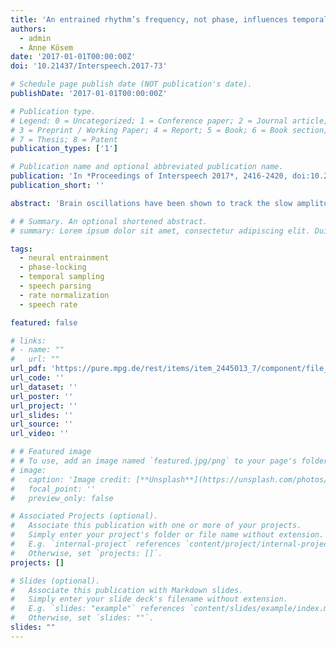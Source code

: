 ```yaml
---
title: 'An entrained rhythm’s frequency, not phase, influences temporal sampling of speech'
authors:
  - admin
  - Anne Kösem
date: '2017-01-01T00:00:00Z'
doi: '10.21437/Interspeech.2017-73'

# Schedule page publish date (NOT publication's date).
publishDate: '2017-01-01T00:00:00Z'

# Publication type.
# Legend: 0 = Uncategorized; 1 = Conference paper; 2 = Journal article;
# 3 = Preprint / Working Paper; 4 = Report; 5 = Book; 6 = Book section;
# 7 = Thesis; 8 = Patent
publication_types: ['1']

# Publication name and optional abbreviated publication name.
publication: 'In *Proceedings of Interspeech 2017*, 2416-2420, doi:10.21437/Interspeech.2017-73'
publication_short: ''

abstract: 'Brain oscillations have been shown to track the slow amplitude fluctuations in speech during comprehension. Moreover, there is evidence that these stimulus-induced cortical rhythms may persist even after the driving stimulus has ceased. However, how exactly this neural entrainment shapes speech perception remains debated. This behavioral study investigated whether and how the frequency and phase of an entrained rhythm would influence the temporal sampling of subsequent speech. In two behavioral experiments, participants were presented with slow and fast isochronous tone sequences, followed by Dutch target words ambiguous between as /ɑs/ “ash” (with a short vowel) and aas /a:s/ “bait” (with a long vowel). Target words were presented at various phases of the entrained rhythm. Both experiments revealed effects of the frequency of the tone sequence on target word perception: fast sequences biased listeners to more long /a:s/ responses. However, no evidence for phase effects could be discerned. These findings show that an entrained rhythm’s frequency, but not phase, influences the temporal sampling of subsequent speech. These outcomes are compatible with theories suggesting that sensory timing is evaluated relative to entrained frequency. Furthermore, they suggest that phase tracking of (syllabic) rhythms by theta oscillations plays a limited role in speech parsing.'

# # Summary. An optional shortened abstract.
# summary: Lorem ipsum dolor sit amet, consectetur adipiscing elit. Duis posuere tellus ac convallis placerat. Proin tincidunt magna sed ex sollicitudin condimentum.

tags:
  - neural entrainment
  - phase-locking
  - temporal sampling
  - speech parsing
  - rate normalization
  - speech rate

featured: false

# links:
# - name: ""
#   url: ""
url_pdf: 'https://pure.mpg.de/rest/items/item_2445013_7/component/file_2475639/content'
url_code: ''
url_dataset: ''
url_poster: ''
url_project: ''
url_slides: ''
url_source: ''
url_video: ''

# # Featured image
# # To use, add an image named `featured.jpg/png` to your page's folder.
# image:
#   caption: 'Image credit: [**Unsplash**](https://unsplash.com/photos/pLCdAaMFLTE)'
#   focal_point: ''
#   preview_only: false

# Associated Projects (optional).
#   Associate this publication with one or more of your projects.
#   Simply enter your project's folder or file name without extension.
#   E.g. `internal-project` references `content/project/internal-project/index.md`.
#   Otherwise, set `projects: []`.
projects: []

# Slides (optional).
#   Associate this publication with Markdown slides.
#   Simply enter your slide deck's filename without extension.
#   E.g. `slides: "example"` references `content/slides/example/index.md`.
#   Otherwise, set `slides: ""`.
slides: ""
---
```


<!-- {{% callout note %}}
Click the _Cite_ button above to demo the feature to enable visitors to import publication metadata into their reference management software.
{{% /callout %}}

Supplementary notes can be added here, including [code and math](https://wowchemy.com/docs/content/writing-markdown-latex/). -->
